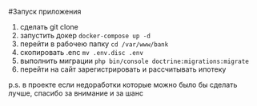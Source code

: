 #Запуск приложения 
1. сделать git clone
2. запустить докер `docker-compose up -d` 
3. перейти в рабочею папку `cd /var/www/bank`
4. скопировать .enc `mv .env.disc .env`
5. выполнить миграции `php bin/console doctrine:migrations:migrate`
6. перейти на сайт зарегистрировать и рассчитывать ипотеку 

p.s.
в проекте если недоработки которые можно было бы сделать лучше, спасибо за внимание и за шанс
